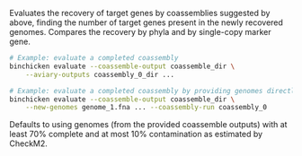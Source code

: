 
Evaluates the recovery of target genes by coassemblies suggested by above, finding the number of target genes present in the newly recovered genomes.
Compares the recovery by phyla and by single-copy marker gene.

```bash
# Example: evaluate a completed coassembly
binchicken evaluate --coassemble-output coassemble_dir \
    --aviary-outputs coassembly_0_dir ...

# Example: evaluate a completed coassembly by providing genomes directly
binchicken evaluate --coassemble-output coassemble_dir \
    --new-genomes genome_1.fna ... --coassembly-run coassembly_0
```

Defaults to using genomes (from the provided coassemble outputs) with at least 70% complete and at most 10% contamination as estimated by CheckM2.
